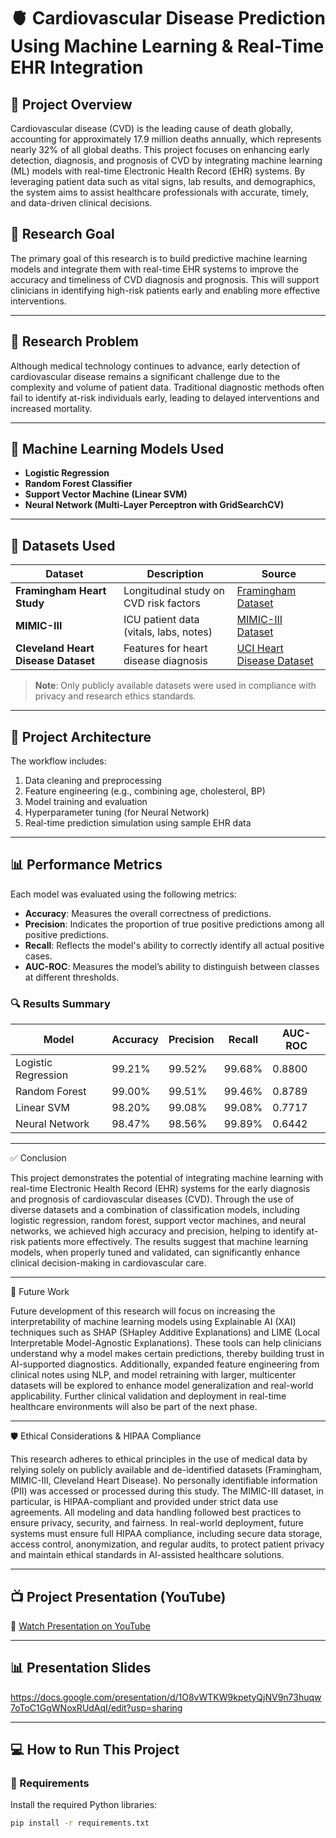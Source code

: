 # 🫀 Cardiovascular Disease Prediction Using Machine Learning & Real-Time EHR Integration

## 📌 Project Overview

Cardiovascular disease (CVD) is the leading cause of death globally, accounting for approximately 17.9 million deaths annually, which represents nearly 32% of all global deaths. This project focuses on enhancing early detection, diagnosis, and prognosis of CVD by integrating machine learning (ML) models with real-time Electronic Health Record (EHR) systems. By leveraging patient data such as vital signs, lab results, and demographics, the system aims to assist healthcare professionals with accurate, timely, and data-driven clinical decisions.

## 🎯 Research Goal

The primary goal of this research is to build predictive machine learning models and integrate them with real-time EHR systems to improve the accuracy and timeliness of CVD diagnosis and prognosis. This will support clinicians in identifying high-risk patients early and enabling more effective interventions.

---

## 🧠 Research Problem

Although medical technology continues to advance, early detection of cardiovascular disease remains a significant challenge due to the complexity and volume of patient data. Traditional diagnostic methods often fail to identify at-risk individuals early, leading to delayed interventions and increased mortality.

---

## 🧪 Machine Learning Models Used

- **Logistic Regression**
- **Random Forest Classifier**
- **Support Vector Machine (Linear SVM)**
- **Neural Network (Multi-Layer Perceptron with GridSearchCV)**

---

## 📂 Datasets Used

| Dataset | Description | Source |
|--------|-------------|--------|
| **Framingham Heart Study** | Longitudinal study on CVD risk factors | [Framingham Dataset](https://www.framinghamheartstudy.org/) |
| **MIMIC-III** | ICU patient data (vitals, labs, notes) | [MIMIC-III Dataset](https://mimic.mit.edu/) |
| **Cleveland Heart Disease Dataset** | Features for heart disease diagnosis | [UCI Heart Disease Dataset](https://archive.ics.uci.edu/dataset/45/heart+disease) |

> **Note**: Only publicly available datasets were used in compliance with privacy and research ethics standards.

---

## 🧠 Project Architecture

The workflow includes:
1. Data cleaning and preprocessing
2. Feature engineering (e.g., combining age, cholesterol, BP)
3. Model training and evaluation
4. Hyperparameter tuning (for Neural Network)
5. Real-time prediction simulation using sample EHR data

---

## 📊 Performance Metrics

Each model was evaluated using the following metrics:

- **Accuracy**: Measures the overall correctness of predictions.
- **Precision**: Indicates the proportion of true positive predictions among all positive predictions.
- **Recall**: Reflects the model's ability to correctly identify all actual positive cases.
- **AUC-ROC**: Measures the model’s ability to distinguish between classes at different thresholds.

### 🔍 Results Summary

| Model               | Accuracy | Precision | Recall | AUC-ROC |
|--------------------|----------|-----------|--------|---------|
| Logistic Regression | 99.21%   | 99.52%    | 99.68% | 0.8800  |
| Random Forest       | 99.00%   | 99.51%    | 99.46% | 0.8789  |
| Linear SVM          | 98.20%   | 99.08%    | 99.08% | 0.7717  |
| Neural Network      | 98.47%   | 98.56%    | 99.89% | 0.6442  |


---

✅ Conclusion

This project demonstrates the potential of integrating machine learning with real-time Electronic Health Record (EHR) systems for the early diagnosis and prognosis of cardiovascular diseases (CVD). Through the use of diverse datasets and a combination of classification models, including logistic regression, random forest, support vector machines, and neural networks, we achieved high accuracy and precision, helping to identify at-risk patients more effectively. The results suggest that machine learning models, when properly tuned and validated, can significantly enhance clinical decision-making in cardiovascular care.

---

🔮 Future Work

Future development of this research will focus on increasing the interpretability of machine learning models using Explainable AI (XAI) techniques such as SHAP (SHapley Additive Explanations) and LIME (Local Interpretable Model-Agnostic Explanations). These tools can help clinicians understand why a model makes certain predictions, thereby building trust in AI-supported diagnostics. Additionally, expanded feature engineering from clinical notes using NLP, and model retraining with larger, multicenter datasets will be explored to enhance model generalization and real-world applicability. Further clinical validation and deployment in real-time healthcare environments will also be part of the next phase.

---

🛡️ Ethical Considerations & HIPAA Compliance

This research adheres to ethical principles in the use of medical data by relying solely on publicly available and de-identified datasets (Framingham, MIMIC-III, Cleveland Heart Disease). No personally identifiable information (PII) was accessed or processed during this study. The MIMIC-III dataset, in particular, is HIPAA-compliant and provided under strict data use agreements. All modeling and data handling followed best practices to ensure privacy, security, and fairness. In real-world deployment, future systems must ensure full HIPAA compliance, including secure data storage, access control, anonymization, and regular audits, to protect patient privacy and maintain ethical standards in AI-assisted healthcare solutions.

---

## 📺 Project Presentation (YouTube)

🎥 [Watch Presentation on YouTube](https://youtu.be/JvQ2K3Twhzc)

---

## 📊 Presentation Slides
 https://docs.google.com/presentation/d/1O8vWTKW9kpetyQjNV9n73huqw7oToC1GgWNoxRUdAqI/edit?usp=sharing

---

## 💻 How to Run This Project

### 🔧 Requirements

Install the required Python libraries:

```bash
pip install -r requirements.txt
